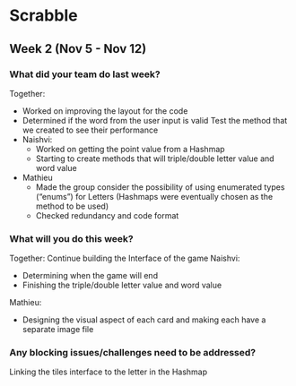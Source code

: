 # Scrabble

## Week 2 (Nov 5 - Nov 12)

### What did your team do last week?
Together: 
- Worked on improving the layout for the code 
- Determined if the word from the user input is valid 
Test the method that we created to see their performance 
- Naishvi: 
  - Worked on getting the point value from a Hashmap
  - Starting to create methods that will triple/double letter value and word value
- Mathieu
  - Made the group consider the possibility of using enumerated types (“enums”) for Letters (Hashmaps were eventually chosen as the method to be used)
  - Checked redundancy and code format

### What will you do this week?
Together: 
Continue building the Interface of the game
Naishvi: 
- Determining when the game will end
- Finishing the triple/double letter value and word value

Mathieu: 
- Designing the visual aspect of each card and making each have a separate image file

### Any blocking issues/challenges need to be addressed?
Linking the tiles interface to the letter in the Hashmap
